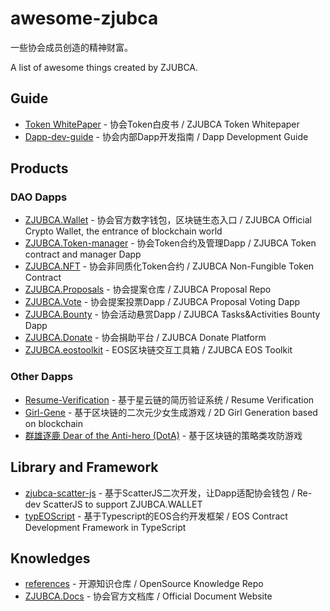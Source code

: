 # awesome-zjubca

一些协会成员创造的精神财富。

A list of awesome things created by ZJUBCA.

## Guide
- [Token WhitePaper](https://github.com/Blockchain-zju/zjubca.token-whitepaper) - 协会Token白皮书 / ZJUBCA Token Whitepaper
- [Dapp-dev-guide](https://github.com/Blockchain-zju/dapp-dev-guide) - 协会内部Dapp开发指南 / Dapp Development Guide

## Products
### DAO Dapps
- [ZJUBCA.Wallet](https://github.com/Blockchain-zju/zjubca.wallet) - 协会官方数字钱包，区块链生态入口 / ZJUBCA Official Crypto Wallet, the entrance of blockchain world
- [ZJUBCA.Token-manager](https://github.com/Blockchain-zju/zjubca.tokenManager) - 协会Token合约及管理Dapp / ZJUBCA Token contract and manager Dapp
- [ZJUBCA.NFT](https://github.com/Blockchain-zju/zjubca.nft) - 协会非同质化Token合约 / ZJUBCA Non-Fungible Token Contract
- [ZJUBCA.Proposals](https://github.com/Blockchain-zju/zjubca.proposals) - 协会提案仓库 / ZJUBCA Proposal Repo
- [ZJUBCA.Vote](https://github.com/Blockchain-zju/zjubca.vote) - 协会提案投票Dapp / ZJUBCA Proposal Voting Dapp
- [ZJUBCA.Bounty](https://github.com/Blockchain-zju/zjubca.bounty) - 协会活动悬赏Dapp / ZJUBCA Tasks&Activities Bounty Dapp
- [ZJUBCA.Donate](https://github.com/Blockchain-zju/zjubca.donate) - 协会捐助平台 / ZJUBCA Donate Platform
- [ZJUBCA.eostoolkit](https://github.com/Blockchain-zju/zjubca.eostoolkit) - EOS区块链交互工具箱 / ZJUBCA EOS Toolkit

### Other Dapps
- [Resume-Verification](https://github.com/Blockchain-zju/ResumeVerification) - 基于星云链的简历验证系统 / Resume Verification
- [Girl-Gene](https://github.com/Blockchain-zju/GirlGene) - 基于区块链的二次元少女生成游戏 / 2D Girl Generation based on blockchain
- [群雄逐鹿 Dear of the Anti-hero (DotA)](https://github.com/treasersimplifies/DeeroftheAntihero_DotA) - 基于区块链的策略类攻防游戏

## Library and Framework
- [zjubca-scatter-js](https://github.com/Blockchain-zju/zjubca-scatter-js) - 基于ScatterJS二次开发，让Dapp适配协会钱包 / Re-dev ScatterJS to support ZJUBCA.WALLET
- [typEOScript](https://github.com/typEOScript) - 基于Typescript的EOS合约开发框架 / EOS Contract Development Framework in TypeScript

## Knowledges
- [references](https://github.com/Blockchain-zju/references) - 开源知识仓库 / OpenSource Knowledge Repo
- [ZJUBCA.Docs](https://docs.zjubca.org) - 协会官方文档库 / Official Document Website


